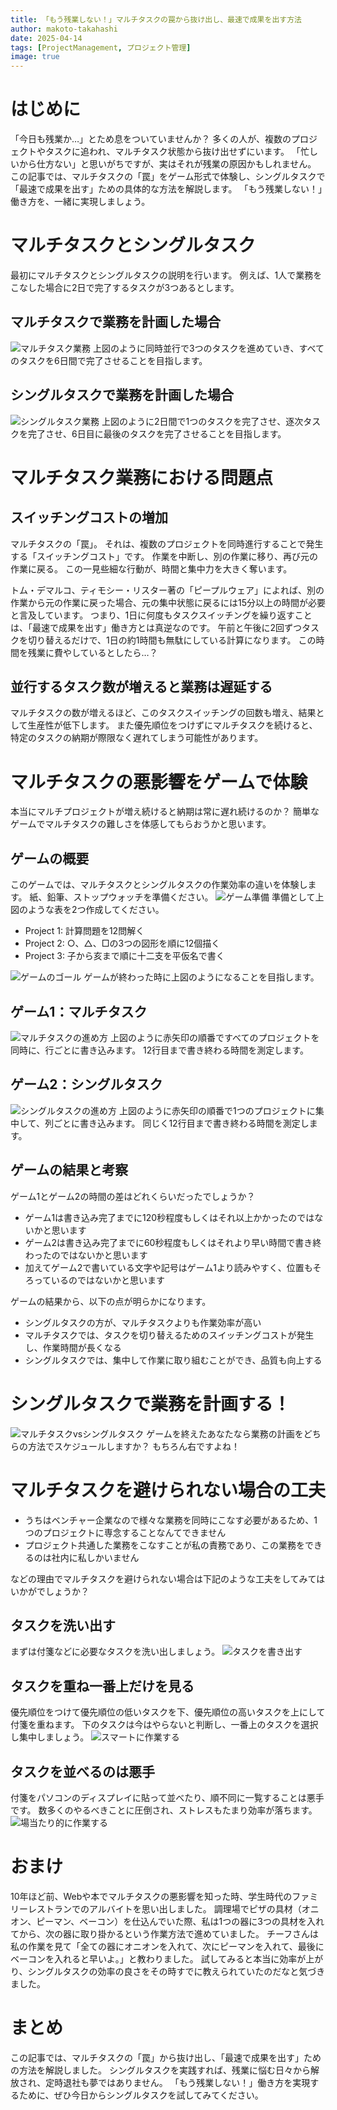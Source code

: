 ```yaml
---
title: 「もう残業しない！」マルチタスクの罠から抜け出し、最速で成果を出す方法
author: makoto-takahashi
date: 2025-04-14
tags: [ProjectManagement, プロジェクト管理]
image: true
---
```


# はじめに

「今日も残業か…」とため息をついていませんか？
多くの人が、複数のプロジェクトやタスクに追われ、マルチタスク状態から抜け出せずにいます。
「忙しいから仕方ない」と思いがちですが、実はそれが残業の原因かもしれません。
この記事では、マルチタスクの「罠」をゲーム形式で体験し、シングルタスクで「最速で成果を出す」ための具体的な方法を解説します。
「もう残業しない！」働き方を、一緒に実現しましょう。

# マルチタスクとシングルタスク

最初にマルチタスクとシングルタスクの説明を行います。
例えば、1人で業務をこなした場合に2日で完了するタスクが3つあるとします。

## マルチタスクで業務を計画した場合

![マルチタスク業務](/img/pm/multi_task.png)
上図のように同時並行で3つのタスクを進めていき、すべてのタスクを6日間で完了させることを目指します。

## シングルタスクで業務を計画した場合

![シングルタスク業務](/img/pm/single_task.png)
上図のように2日間で1つのタスクを完了させ、逐次タスクを完了させ、6日目に最後のタスクを完了させることを目指します。

# マルチタスク業務における問題点

## スイッチングコストの増加

マルチタスクの「罠」。
それは、複数のプロジェクトを同時進行することで発生する「スイッチングコスト」です。
作業を中断し、別の作業に移り、再び元の作業に戻る。
この一見些細な行動が、時間と集中力を大きく奪います。

トム・デマルコ、ティモシー・リスター著の「ピープルウェア」によれば、別の作業から元の作業に戻った場合、元の集中状態に戻るには15分以上の時間が必要と言及しています。
つまり、1日に何度もタスクスイッチングを繰り返すことは、「最速で成果を出す」働き方とは真逆なのです。
午前と午後に2回ずつタスクを切り替えるだけで、1日の約1時間も無駄にしている計算になります。
この時間を残業に費やしているとしたら…？

## 並行するタスク数が増えると業務は遅延する

マルチタスクの数が増えるほど、このタスクスイッチングの回数も増え、結果として生産性が低下します。
また優先順位をつけずにマルチタスクを続けると、特定のタスクの納期が際限なく遅れてしまう可能性があります。

# マルチタスクの悪影響をゲームで体験

本当にマルチプロジェクトが増え続けると納期は常に遅れ続けるのか？
簡単なゲームでマルチタスクの難しさを体感してもらおうかと思います。

## ゲームの概要

このゲームでは、マルチタスクとシングルタスクの作業効率の違いを体験します。
紙、鉛筆、ストップウォッチを準備ください。
![ゲーム準備](/img/pm/game_start.png)
準備として上図のような表を2つ作成してください。

* Project 1: 計算問題を12問解く
* Project 2: ○、△、□の3つの図形を順に12個描く
* Project 3: 子から亥まで順に十二支を平仮名で書く

![ゲームのゴール](/img/pm/game_goal.png)
ゲームが終わった時に上図のようになることを目指します。

## ゲーム1：マルチタスク

![マルチタスクの進め方](/img/pm/game_multi_task.png)
上図のように赤矢印の順番ですべてのプロジェクトを同時に、行ごとに書き込みます。
12行目まで書き終わる時間を測定します。

## ゲーム2：シングルタスク

![シングルタスクの進め方](/img/pm/game_single_task.png)
上図のように赤矢印の順番で1つのプロジェクトに集中して、列ごとに書き込みます。
同じく12行目まで書き終わる時間を測定します。

## ゲームの結果と考察

ゲーム1とゲーム2の時間の差はどれくらいだったでしょうか？

* ゲーム1は書き込み完了までに120秒程度もしくはそれ以上かかったのではないかと思います
* ゲーム2は書き込み完了までに60秒程度もしくはそれより早い時間で書き終わったのではないかと思います
* 加えてゲーム2で書いている文字や記号はゲーム1より読みやすく、位置もそろっているのではないかと思います

ゲームの結果から、以下の点が明らかになります。

* シングルタスクの方が、マルチタスクよりも作業効率が高い
* マルチタスクでは、タスクを切り替えるためのスイッチングコストが発生し、作業時間が長くなる
* シングルタスクでは、集中して作業に取り組むことができ、品質も向上する

# シングルタスクで業務を計画する！

![マルチタスクvsシングルタスク](/img/pm/multi_single_task.png)
ゲームを終えたあなたなら業務の計画をどちらの方法でスケジュールしますか？
もちろん右ですよね！

# マルチタスクを避けられない場合の工夫

* うちはベンチャー企業なので様々な業務を同時にこなす必要があるため、1つのプロジェクトに専念することなんてできません
* プロジェクト共通した業務をこなすことが私の責務であり、この業務をできるのは社内に私しかいません

などの理由でマルチタスクを避けられない場合は下記のような工夫をしてみてはいかがでしょうか？

## タスクを洗い出す

まずは付箋などに必要なタスクを洗い出しましょう。
![タスクを書き出す](/img/pm/multi_task_list.png)


## タスクを重ね一番上だけを見る

優先順位をつけて優先順位の低いタスクを下、優先順位の高いタスクを上にして付箋を重ねます。
下のタスクは今はやらないと判断し、一番上のタスクを選択し集中しましょう。
![スマートに作業する](/img/pm/multi_task_good_handling.png)


## タスクを並べるのは悪手

付箋をパソコンのディスプレイに貼って並べたり、順不同に一覧することは悪手です。
数多くのやるべきことに圧倒され、ストレスもたまり効率が落ちます。
![場当たり的に作業する](/img/pm/multi_task_bad_handling.png)

# おまけ

10年ほど前、Webや本でマルチタスクの悪影響を知った時、学生時代のファミリーレストランでのアルバイトを思い出しました。
調理場でピザの具材（オニオン、ピーマン、ベーコン）を仕込んでいた際、私は1つの器に3つの具材を入れてから、次の器に取り掛かるという作業方法で進めていました。
チーフさんは私の作業を見て「全ての器にオニオンを入れて、次にピーマンを入れて、最後にベーコンを入れると早いよ。」と教わりました。
試してみると本当に効率が上がり、シングルタスクの効率の良さをその時すでに教えられていたのだなと気づきました。

# まとめ

この記事では、マルチタスクの「罠」から抜け出し、「最速で成果を出す」ための方法を解説しました。
シングルタスクを実践すれば、残業に悩む日々から解放され、定時退社も夢ではありません。
「もう残業しない！」働き方を実現するために、ぜひ今日からシングルタスクを試してみてください。
